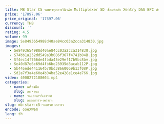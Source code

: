 ```yaml
---
title: MB Star C5 รถบรรทุกการวินิจฉัย Multiplexer SD เชื่อมต่อกับ Xentry DAS EPC สําหรับทัชแพด EVG7
price: '17897.06'
price_original: '17897.06'
currency: THB
discount: ''
rating: 4.5
volume: 99
image: Se8493654988d40ae84cc03a2cca314830.jpg
images:
  - Se8493654988d40ae84cc03a2cca314830.jpg
  - S74bb1a232dd549a3b086f367f4741b04B.jpg
  - Sf4ec14f766de4fbda43e29ef17b9bc8bv.jpg
  - Se40d87e6c69d4fb6be23935d8acab112P.jpg
  - Sb446ede441164b70bd38660069b13f08P.jpg
  - Sd2a7f3a4e60e4b04ba52e428e1ce4e76K.jpg
video: 4000272188604.mp4
categories:
  - name: เครื่องมือ
    slug: เคร-องม
  - name: วัดและการวิเคราะห์
    slug: ดและการว-เคราะห
slug: mb-star-c5-รถบรรท-กการว
encode: ooeXWem
lang: th
---
```

  
